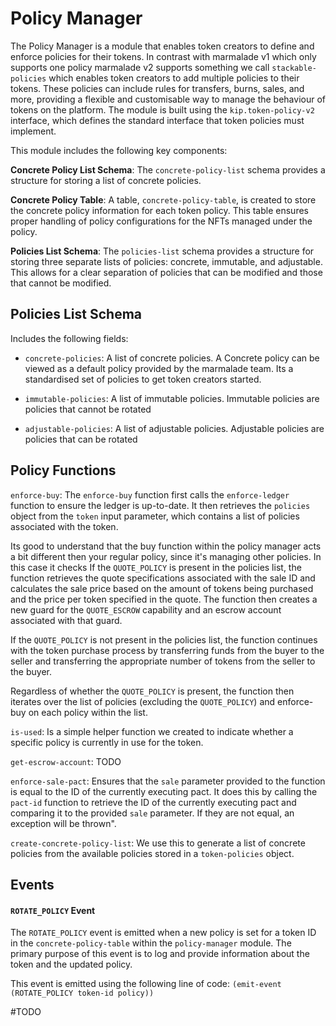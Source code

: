 

# Policy Manager

The Policy Manager is a module that enables token creators to define and enforce policies for their tokens. In contrast with marmalade v1 which only supports one policy marmalade v2 supports something we call `stackable-policies` which enables token creators to add multiple policies to their tokens. These policies can include rules for transfers, burns, sales, and more, providing a flexible and customisable way to manage the behaviour of tokens on the platform. The module is built using the `kip.token-policy-v2` interface, which defines the standard interface that token policies must implement.

  
This module includes the following key components:
  

**Concrete Policy List Schema**: The `concrete-policy-list` schema provides a structure for storing a list of concrete policies.

**Concrete Policy Table**: A table, `concrete-policy-table`, is created to store the concrete policy information for each token policy. This table ensures proper handling of policy configurations for the NFTs managed under the policy.

**Policies List Schema**: The `policies-list` schema provides a structure for storing three separate lists of policies: concrete, immutable, and adjustable. This allows for a clear separation of policies that can be modified and those that cannot be modified.


  
## Policies List Schema
 Includes the following fields:


-  `concrete-policies`: A list of concrete policies.
A Concrete policy can be viewed as a default policy provided by the marmalade team. Its a standardised set of policies to get token creators started.
  

-  `immutable-policies`: A list of immutable policies.
Immutable policies are policies that cannot be rotated

  
-  `adjustable-policies`: A list of adjustable policies.
Adjustable policies are policies that can be rotated

   

## Policy Functions
  
`enforce-buy`: The `enforce-buy` function first calls the `enforce-ledger` function to ensure the ledger is up-to-date. It then retrieves the `policies` object from the `token` input parameter, which contains a list of policies associated with the token.

Its good to understand that the buy function within the policy manager acts a bit different then your regular policy, since it's managing other policies. In this case it checks
If the `QUOTE_POLICY` is present in the policies list, the function retrieves the quote specifications associated with the sale ID and calculates the sale price based on the amount of tokens being purchased and the price per token specified in the quote. The function then creates a new guard for the `QUOTE_ESCROW` capability and an escrow account associated with that guard.

If the `QUOTE_POLICY` is not present in the policies list, the function continues with the token purchase process by transferring funds from the buyer to the seller and transferring the appropriate number of tokens from the seller to the buyer.

Regardless of whether the `QUOTE_POLICY` is present, the function then iterates over the list of policies (excluding the `QUOTE_POLICY`) and enforce-buy on each policy within the list.

  
`is-used`:  Is a simple helper function we created to indicate whether a specific policy is currently in use for the token.

`get-escrow-account`:  TODO


`enforce-sale-pact`: Ensures that the `sale` parameter provided to the function is equal to the ID of the currently executing pact. It does this by calling the `pact-id` function to retrieve the ID of the currently executing pact and comparing it to the provided `sale` parameter. If they are not equal, an exception will be thrown". 

`create-concrete-policy-list`: We use this to generate a list of concrete policies from the available policies stored in a `token-policies` object.

## Events

 
#### `ROTATE_POLICY` Event
  
The `ROTATE_POLICY` event is emitted when a new policy is set for a token ID in the `concrete-policy-table` within the `policy-manager` module. The primary purpose of this event is to log and provide information about the token and the updated policy.

This event is emitted using the following line of code:
`(emit-event (ROTATE_POLICY token-id policy))`

#TODO

  
